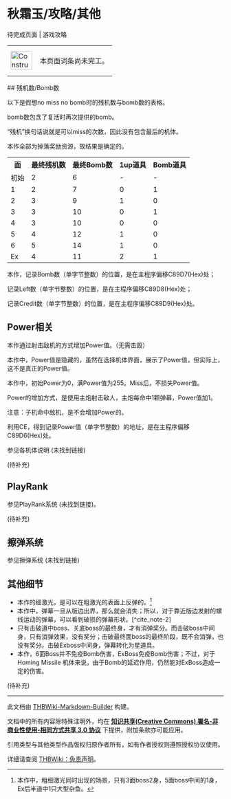 # 秋霜玉/攻略/其他

<!-- source html: G:\repos\THBWiki-Markdown-Builder\THBWikiMarkdown\Temp\main\8\8b\ns0%3A%E7%A7%8B%E9%9C%9C%E7%8E%89%2F%E6%94%BB%E7%95%A5%2F%E5%85%B6%E4%BB%96.html -->

待完成页面 | 游戏攻略

<center>

<table>
<tbody><tr>
<td class="mbox-image"><div style="width: 52px;">
  <a href="./文件-ConstructionClock.png.md" class="image"><img alt="ConstructionClock.png" src="https://upload.thwiki.cc/thumb/f/f1/ConstructionClock.png/50px-ConstructionClock.png" decoding="async" loading="lazy" width="50" height="43" srcset="https://upload.thwiki.cc/thumb/f/f1/ConstructionClock.png/75px-ConstructionClock.png 1.5x, https://upload.thwiki.cc/thumb/f/f1/ConstructionClock.png/100px-ConstructionClock.png 2x" data-file-width="689" data-file-height="587"></a></div></td>
<td class="mbox-text" style=""><br>本页面词条尚未完工。<br><br></td>
</tr>
</tbody></table>


</center>
## 残机数/Bomb数

  
以下是假想no miss no bomb时的残机数与bomb数的表格。  

bomb数包含了复活时再次提供的bomb。  

“残机”换句话说就是可以miss的次数，因此没有包含最后的机体。  

本作全部为掉落奖励资源，故结果是确定的。
  



<table>

<tbody><tr>
<th>面</th>
<th>最终残机数</th>
<th>最终Bomb数</th>
<th>1up道具</th>
<th>Bomb道具
</th></tr>
<tr>
<td>初始</td>
<td>2</td>
<td>6</td>
<td>-</td>
<td>-
</td></tr>
<tr>
<td>1</td>
<td>2</td>
<td>7</td>
<td>0</td>
<td>1
</td></tr>
<tr>
<td>2</td>
<td>3</td>
<td>9</td>
<td>1</td>
<td>0
</td></tr>
<tr>
<td>3</td>
<td>3</td>
<td>10</td>
<td>0</td>
<td>1
</td></tr>
<tr>
<td>4</td>
<td>3</td>
<td>10</td>
<td>0</td>
<td>0
</td></tr>
<tr>
<td>5</td>
<td>4</td>
<td>12</td>
<td>1</td>
<td>0
</td></tr>
<tr>
<td>6</td>
<td>5</td>
<td>14</td>
<td>1</td>
<td>0
</td></tr>
<tr>
<td>Ex</td>
<td>4</td>
<td>11</td>
<td>2</td>
<td>1
</td></tr></tbody></table>


  
本作，记录Bomb数（单字节整数）的位置，是在主程序偏移C89D7(Hex)处；  

记录Left数（单字节整数）的位置，是在主程序偏移C89D8(Hex)处；  

记录Credit数（单字节整数）的位置，是在主程序偏移C89D9(Hex)处。
  

## Power相关
  
本作通过射击敌机的方式增加Power值。（无需击毁）  

  

本作中，Power值是隐藏的，虽然在选择机体界面，展示了Power值，但实际上，这不是真正的Power值。  

本作中，初始Power为0，满Power值为255。Miss后，不损失Power值。  

Power的增加方式，是使用主炮射击敌人，主炮每命中1颗弹幕，Power值加1。  

注意：子机命中敌机，是不会增加Power的。  

  

利用CE，得到记录Power值（单字节整数）的地址，是在主程序偏移C89D6(Hex)处。
  

参见各机体说明 (未找到链接)
  

(待补充)
  

## PlayRank
  
参见PlayRank系统 (未找到链接)。
  

(待补充)
  

## 擦弹系统
  
参见擦弹系统 (未找到链接)
  

## 其他细节
- 本作的细激光，是可以在粗激光的表面上反弹的。[^cite_note-1]
- 本作中，弹幕一旦从版边出界，那么就会消失；所以，对于靠近版边发射的螺线运动的弹幕，可以看到破损的弹幕形状。[^cite_note-2]
- 只有击破道中boss、关底boss的最终身，才有消弹奖分。而击破boss中间身，只有消弹效果，没有奖分；击破最终面boss的最终阶段，既不会消弹，也没有奖分。击破Exboss中间身，弹幕转化为星道具。
- 本作，6面Boss并不免疫Bomb伤害，ExBoss免疫Bomb伤害；不过，对于Homing Missile 机体来说，由于Bomb的延迟作用，仍然能对ExBoss造成一定的伤害。

  
  

(待补充)
  


[^cite_note-1]: 本作中，粗细激光同时出现的场景，只有3面boss2身，5面boss中间的1身，Ex后半道中1只大型杂鱼。





---

此文档由 [THBWiki-Markdown-Builder](https://github.com/Delsin-Yu/THBWiki-Markdown-Builder) 构建。

文档中的所有内容除特殊注明外，均在 [**知识共享(Creative Commons) 署名-非商业性使用-相同方式共享 3.0 协议**](https://creativecommons.org/licenses/by-sa/3.0/deed.zh-hans) 下提供，附加条款亦可能应用。

引用类型与其他类型作品版权归原作者所有，如有作者授权则遵照授权协议使用。

详细请查阅 [THBWiki：免责声明](https://thbwiki.cc/THBWiki:%E5%85%8D%E8%B4%A3%E5%A3%B0%E6%98%8E)。

